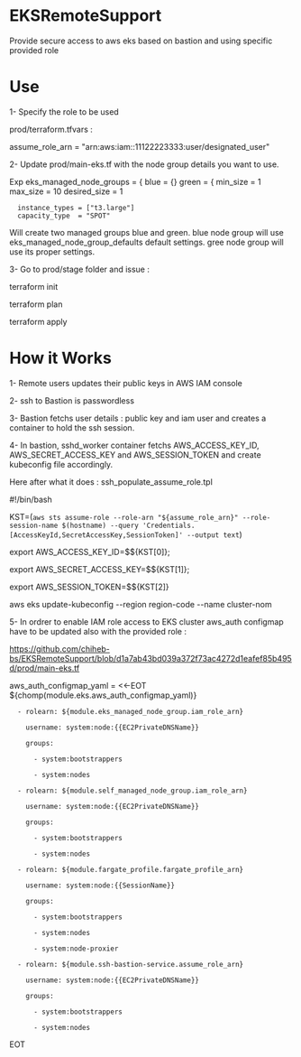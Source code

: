 # EKSRemoteSupport
Provide secure access to aws eks based on bastion and using specific provided role

# Use 

1- Specify the role to be used 

prod/terraform.tfvars :

assume_role_arn = "arn:aws:iam::11122223333:user/designated_user"

2- Update prod/main-eks.tf with the node group details you want to use.

Exp 
  eks_managed_node_groups = {
    blue = {}
    green = {
      min_size     = 1
      max_size     = 10
      desired_size = 1

      instance_types = ["t3.large"]
      capacity_type  = "SPOT"

Will create two managed groups blue and green.
blue node group will use eks_managed_node_group_defaults  default settings.
gree node group will use its proper settings.

3- Go to prod/stage folder and issue :

terraform init

terraform plan

terraform apply


# How it Works

1- Remote users updates their public keys in AWS IAM console

2- ssh to Bastion is passwordless

3- Bastion fetchs user details : public key and iam user and creates a container to hold the ssh session.

4- In bastion,  sshd_worker container fetchs  AWS_ACCESS_KEY_ID, AWS_SECRET_ACCESS_KEY and AWS_SESSION_TOKEN and create kubeconfig file accordingly.

Here after what it does :
ssh_populate_assume_role.tpl

#!/bin/bash

KST=(`aws sts assume-role --role-arn "${assume_role_arn}" --role-session-name $(hostname) --query 'Credentials.[AccessKeyId,SecretAccessKey,SessionToken]' --output text`)

export AWS_ACCESS_KEY_ID=$${KST[0]}; 

export AWS_SECRET_ACCESS_KEY=$${KST[1]};

export AWS_SESSION_TOKEN=$${KST[2]}

aws eks update-kubeconfig --region region-code --name cluster-nom

5- In ordrer to enable IAM role access to EKS cluster aws_auth configmap have to be updated also with the provided role :

https://github.com/chiheb-bs/EKSRemoteSupport/blob/d1a7ab43bd039a372f73ac4272d1eafef85b495d/prod/main-eks.tf

  aws_auth_configmap_yaml = <<-EOT
  ${chomp(module.eks.aws_auth_configmap_yaml)}
  
      - rolearn: ${module.eks_managed_node_group.iam_role_arn}
      
        username: system:node:{{EC2PrivateDNSName}}
        
        groups:
        
          - system:bootstrappers
          
          - system:nodes
          
      - rolearn: ${module.self_managed_node_group.iam_role_arn}
      
        username: system:node:{{EC2PrivateDNSName}}
        
        groups:
        
          - system:bootstrappers
          
          - system:nodes
          
      - rolearn: ${module.fargate_profile.fargate_profile_arn}
      
        username: system:node:{{SessionName}}
        
        groups:
        
          - system:bootstrappers
          
          - system:nodes
          
          - system:node-proxier
          
      - rolearn: ${module.ssh-bastion-service.assume_role_arn}
      
        username: system:node:{{EC2PrivateDNSName}}
        
        groups:
        
          - system:bootstrappers
          
          - system:nodes
          
  EOT





